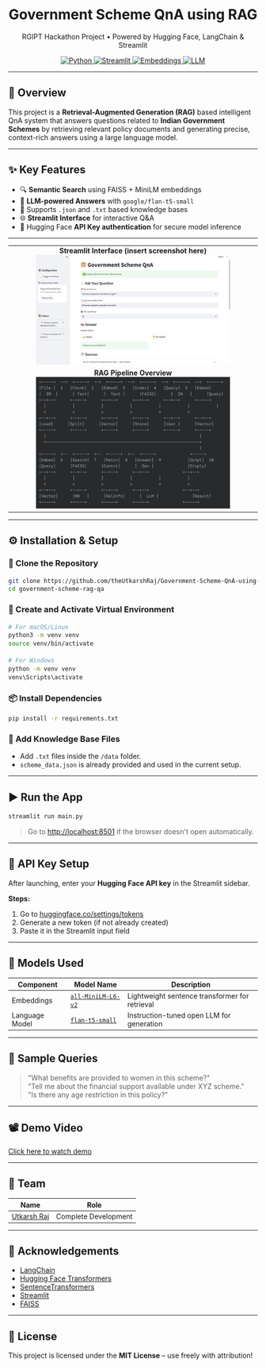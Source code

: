 
<div align="center">
    <h1>
    Government Scheme QnA using RAG
    </h1>
    <p>
    RGIPT Hackathon Project • Powered by Hugging Face, LangChain & Streamlit
    </p>

<a href="https://www.python.org/downloads/release/python-3110/">
    <img src="https://img.shields.io/badge/Python-3.11+-orange" alt="Python">
</a>
<a href="https://pypi.org/project/streamlit/">
    <img src="https://img.shields.io/badge/Streamlit-1.30+-green" alt="Streamlit">
</a>
<a href="https://huggingface.co/sentence-transformers/all-MiniLM-L6-v2">
    <img src="https://img.shields.io/badge/Embeddings-MiniLM--L6--v2-blue" alt="Embeddings">
</a>
<a href="https://huggingface.co/mistralai/Mistral-7B-Instruct-v0.1">
    <img src="https://img.shields.io/badge/LLM-Mistral--7B-purple" alt="LLM">
</a>

</div>

---

## 📖 Overview

This project is a **Retrieval-Augmented Generation (RAG)** based intelligent QnA system that answers questions related to **Indian Government Schemes** by retrieving relevant policy documents and generating precise, context-rich answers using a large language model.

---

## ✨ Key Features

- 🔍 **Semantic Search** using FAISS + MiniLM embeddings  
- 🧠 **LLM-powered Answers** with `google/flan-t5-small`
- 📄 Supports `.json` and `.txt` based knowledge bases
- 🌐 **Streamlit Interface** for interactive Q&A
- 🔑 Hugging Face **API Key authentication** for secure model inference

---

<table align="center">
  <tr>
    <td align="center"><b>Streamlit Interface (insert screenshot here)</b><br><img src="Streamlit Interface.png" width="80%" /></td>
  </tr>
  <tr>
    <td align="center"><b>RAG Pipeline Overview</b><br><img src="Pipeline.png" width="80%" /></td>
  </tr>
</table>

---

## ⚙️ Installation & Setup

### 📁 Clone the Repository
```bash
git clone https://github.com/theUtkarshRaj/Government-Scheme-QnA-using-RAG
cd government-scheme-rag-qa
```

### 🐍 Create and Activate Virtual Environment
```bash
# For macOS/Linux
python3 -m venv venv
source venv/bin/activate

# For Windows
python -m venv venv
venv\Scripts\activate
```

### 📦 Install Dependencies
```bash
pip install -r requirements.txt
```

### 📂 Add Knowledge Base Files
- Add `.txt` files inside the `/data` folder.
- `scheme_data.json` is already provided and used in the current setup.

---

## ▶️ Run the App

```bash
streamlit run main.py
```

> Go to [http://localhost:8501](http://localhost:8501) if the browser doesn't open automatically.

---

## 🔐 API Key Setup

After launching, enter your **Hugging Face API key** in the Streamlit sidebar.

**Steps:**

1. Go to [huggingface.co/settings/tokens](https://huggingface.co/settings/tokens)
2. Generate a new token (if not already created)
3. Paste it in the Streamlit input field

---

## 🧠 Models Used

| Component        | Model Name                                                 | Description                                 |
|------------------|------------------------------------------------------------|---------------------------------------------|
| Embeddings       | [`all-MiniLM-L6-v2`](https://huggingface.co/sentence-transformers/all-MiniLM-L6-v2) | Lightweight sentence transformer for retrieval |
| Language Model   | [`flan-t5-small`](https://api-inference.huggingface.co/models/google/flan-t5-small) | Instruction-tuned open LLM for generation |

---

## 💬 Sample Queries

> "What benefits are provided to women in this scheme?"  
> "Tell me about the financial support available under XYZ scheme."  
> "Is there any age restriction in this policy?"

---

## 📽️ Demo Video

[Click here to watch demo](https://drive.google.com/file/d/1R_av1NY1NSAGPCzrlX_lEw7_n7HkPl-m/view?usp=sharing)

---

## 👥 Team

| Name            | Role                  |
|----------------|-----------------------|
| [Utkarsh Raj](https://github.com/theUtkarshRaj) | Complete Development |

---

## 🙏 Acknowledgements

- [LangChain](https://www.langchain.com/)
- [Hugging Face Transformers](https://huggingface.co/)
- [SentenceTransformers](https://www.sbert.net/)
- [Streamlit](https://streamlit.io/)
- [FAISS](https://github.com/facebookresearch/faiss)

---

## 📜 License

This project is licensed under the **MIT License** – use freely with attribution!